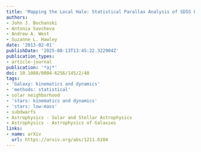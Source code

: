 ```yaml
---
title: 'Mapping the Local Halo: Statistical Parallax Analysis of SDSS Low-mass Subdwarfs'
authors:
- John J. Bochanski
- Antonia Savcheva
- Andrew A. West
- Suzanne L. Hawley
date: '2013-02-01'
publishDate: '2025-08-13T13:45:22.322904Z'
publication_types:
- article-journal
publication: '*aj*'
doi: 10.1088/0004-6256/145/2/40
tags:
- 'Galaxy: kinematics and dynamics'
- 'methods: statistical'
- solar neighborhood
- 'stars: kinematics and dynamics'
- 'stars: low-mass'
- subdwarfs
- Astrophysics - Solar and Stellar Astrophysics
- Astrophysics - Astrophysics of Galaxies
links:
- name: arXiv
  url: https://arxiv.org/abs/1211.6104
---
```

